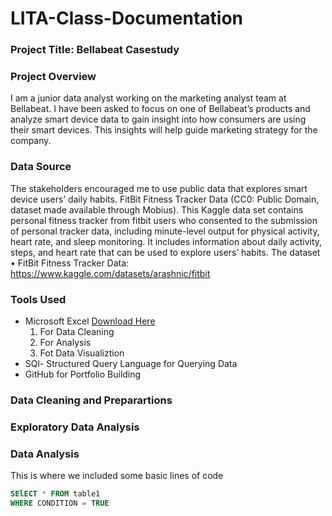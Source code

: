 # LITA-Class-Documentation

### Project Title: Bellabeat Casestudy

### Project Overview
I am a junior data analyst working on the marketing analyst team at Bellabeat. I have been asked to focus on one of Bellabeat’s products and analyze smart device data to gain insight into how consumers are using their smart devices. This insights will help guide marketing strategy for the company.

### Data Source
The stakeholders encouraged me to use public data that explores smart device users’ daily habits. FitBit Fitness Tracker Data (CC0: Public Domain, dataset made available through Mobius). This Kaggle data set contains personal fitness tracker from fitbit users who consented to the submission of personal tracker data, including minute-level output for physical activity, heart rate, and sleep monitoring. It includes information about daily activity, steps, and heart rate that can be used to explore users’ habits. The dataset
•	FitBit Fitness Tracker Data: https://www.kaggle.com/datasets/arashnic/fitbit

### Tools Used
- Microsoft Excel [Download Here](https://www.microsoft.com)
  1. For Data Cleaning
  2. For Analysis
  3. Fot Data Visualiztion
- SQl- Structured Query Language for Querying Data
- GitHub for Portfolio Building

### Data Cleaning and Preparartions

### Exploratory Data Analysis

### Data Analysis
This is where we included some basic lines of code

```SQL
SElECT * FROM table1
WHERE CONDITION = TRUE
```
